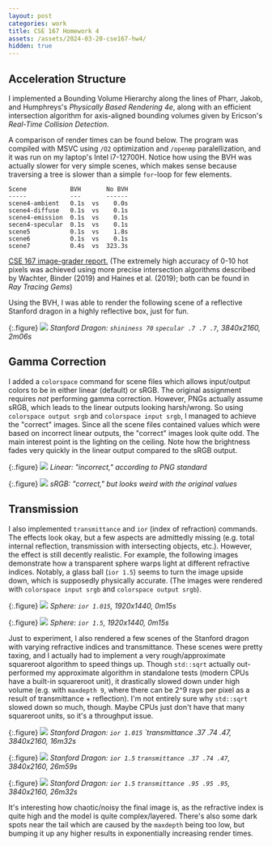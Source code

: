 ```yaml
---
layout: post
categories: work
title: CSE 167 Homework 4
assets: /assets/2024-03-20-cse167-hw4/
hidden: true
---
```


## Acceleration Structure
I implemented a Bounding Volume Hierarchy along the lines of Pharr, Jakob, and Humphreys's  *Physically Based Rendering 4e*, along with an efficient intersection algorithm for axis-aligned bounding volumes given by Ericson's *Real-Time Collision Detection*. 

A comparison of render times can be found below. The program was compiled with MSVC using `/O2` optimization and `/openmp` paralellization, and it was run on my laptop's Intel i7-12700H. Notice how using the BVH was actually slower for very simple scenes, which makes sense because traversing a tree is slower than a simple `for`-loop for few elements.
```
Scene            BVH       No BVH
-----            ---       ------
scene4-ambient   0.1s  vs    0.0s
scene4-diffuse   0.1s  vs    0.1s
scene4-emission  0.1s  vs    0.1s
secen4-specular  0.1s  vs    0.1s
scene5           0.1s  vs    1.8s
scene6           0.1s  vs    0.1s
scene7           0.4s  vs  323.3s
```

[CSE 167 image-grader report.](https://raviucsdgroup.s3.amazonaws.com/hw3/6102a1a992205cdaa41cb91a62662014/20240318025251/index.html) (The extremely high accuracy of 0-10 hot pixels was achieved using more precise intersection algorithms described by Wachter, Binder (2019) and Haines et al. (2019); both can be found in *Ray Tracing Gems*)

Using the BVH, I was able to render the following scene of a reflective Stanford dragon in a highly reflective box, just for fun.

{:.figure}
![]({{page.assets}}scene9.png)
*Stanford Dragon: `shininess 70` `specular .7 .7 .7`, 3840x2160, 2m06s*

## Gamma Correction
I added a `colorspace` command for scene files which allows input/output colors to be in either linear (default) or sRGB. The original assignment requires *not* performing gamma correction. However, PNGs actually assume sRGB, which leads to the linear outputs looking harsh/wrong. So using `colorspace output srgb` and `colorspace input srgb`, I managed to achieve the "correct" images. Since all the scene files contained values which were based on incorrect linear outputs, the "correct" images look quite odd. The main interest point is the lighting on the ceiling. Note how the brightness fades very quickly in the linear output compared to the sRGB output.

{:.figure}
![]({{page.assets}}linear.png)
*Linear: "incorrect," according to PNG standard*

{:.figure}
![]({{page.assets}}srgb.png)
*sRGB: "correct," but looks weird with the original values*

## Transmission
I also implemented `transmittance` and `ior` (index of refraction) commands. The effects look okay, but a few aspects are admittedly missing (e.g. total internal reflection, transmission with intersecting objects, etc.). However, the effect is still decently realistic. For example, the following images demonstrate how a transparent sphere warps light at different refractive indices. Notably, a glass ball (`ior 1.5`) seems to turn the image upside down, which is supposedly physically accurate. (The images were rendered with `colorspace input srgb` and `colorspace output srgb`).

{:.figure}
![]({{page.assets}}scene8-ior1.015.png)
*Sphere: `ior 1.015`, 1920x1440, 0m15s*

{:.figure}
![]({{page.assets}}scene8-ior1.5.png)
*Sphere: `ior 1.5`, 1920x1440, 0m15s*

Just to experiment, I also rendered a few scenes of the Stanford dragon with varying refractive indices and transmittance. These scenes were pretty taxing, and I actually had to implement a very rough/approximate squareroot algorithm to speed things up. Though `std::sqrt` actually out-performed my approximate algorithm in standalone tests (modern CPUs have a built-in squareroot unit), it drastically slowed down under high volume (e.g. with `maxdepth 9`, where there can be 2^9 rays per pixel as a result of transmittance + reflection). I'm not entirely sure why `std::sqrt` slowed down so much, though. Maybe CPUs just don't have that many squareroot units, so it's a throughput issue.

{:.figure}
![]({{page.assets}}scene10-ior1.015.png)
*Stanford Dragon: `ior 1.015` `transmittance .37 .74 .47, 3840x2160, 16m32s*

{:.figure}
![]({{page.assets}}scene10-ior1.5.png)
*Stanford Dragon: `ior 1.5` `transmittance .37 .74 .47`, 3840x2160, 26m59s*

{:.figure}
![]({{page.assets}}scene10-ior1.5-clear.png)
*Stanford Dragon: `ior 1.5` `transmittance .95 .95 .95`, 3840x2160, 26m32s*

It's interesting how chaotic/noisy the final image is, as the refractive index is quite high and the model is quite complex/layered. There's also some dark spots near the tail which are caused by the `maxdepth` being too low, but bumping it up any higher results in exponentially increasing render times.

